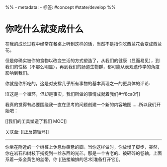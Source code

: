 %% - metadata:
	- 标签: #concept #state/develop %% 
# 你吃什么就变成什么
在我的成长过程中经常在餐桌上听到这样的话，当然不是指你吃西兰花会变成西兰花。

但是你确实被你的食物以改变生活的方式塑造了，从我们的健康（显而易见），到我们的性格（不那么明显），再到我们的肠道生物群，都可能从表观遗传学的角度影响到我们。

你就是你所吃的，这是对支撑几乎所有事物的基本真理之一的更具体的评论:

![[这是一个循环，但却是事实，我们所做的事情成就着我们#^f8ca0f]]

我真的觉得有必要围绕我一直在思考的问题创建一个新的内容地图......所以我们开始吧：

[[我们的工具塑造了我们 MOC]]

关联至: [[正反馈循环]]

---
你坐在附近的一个树桩上休息你疲惫的脚。当你这样做时，你放慢了脚步，突然，你在岩石和树枝下捕捉到一丝东西的光芒。那是一个古老的、被砸碎的卷轴，上面系着一条金黄色的丝带，你 [[链接编排的艺术|准备打开它]]。
